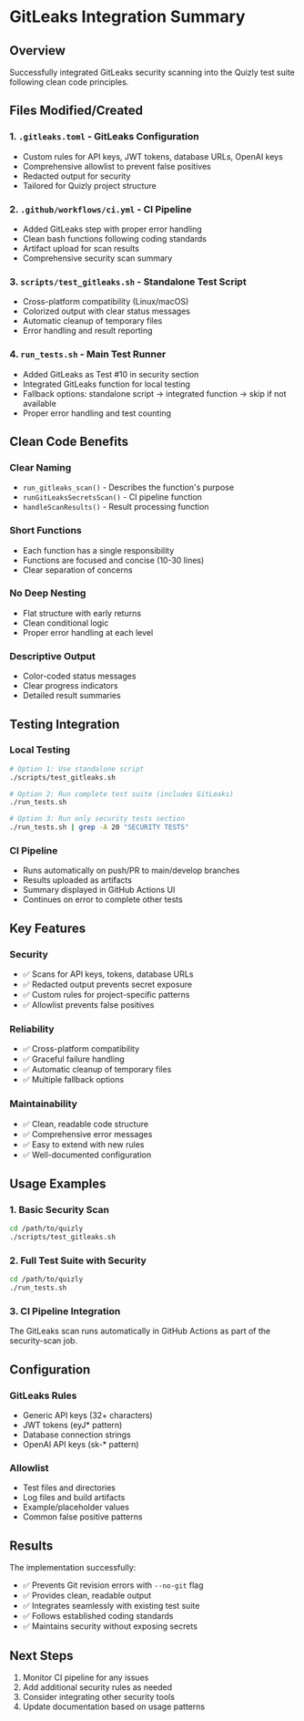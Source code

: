 # GitLeaks Integration Summary

## Overview
Successfully integrated GitLeaks security scanning into the Quizly test suite following clean code principles.

## Files Modified/Created

### 1. `.gitleaks.toml` - GitLeaks Configuration
- Custom rules for API keys, JWT tokens, database URLs, OpenAI keys
- Comprehensive allowlist to prevent false positives
- Redacted output for security
- Tailored for Quizly project structure

### 2. `.github/workflows/ci.yml` - CI Pipeline
- Added GitLeaks step with proper error handling
- Clean bash functions following coding standards
- Artifact upload for scan results
- Comprehensive security scan summary

### 3. `scripts/test_gitleaks.sh` - Standalone Test Script
- Cross-platform compatibility (Linux/macOS)
- Colorized output with clear status messages
- Automatic cleanup of temporary files
- Error handling and result reporting

### 4. `run_tests.sh` - Main Test Runner
- Added GitLeaks as Test #10 in security section
- Integrated GitLeaks function for local testing
- Fallback options: standalone script → integrated function → skip if not available
- Proper error handling and test counting

## Clean Code Benefits

### Clear Naming
- `run_gitleaks_scan()` - Describes the function's purpose
- `runGitLeaksSecretsScan()` - CI pipeline function
- `handleScanResults()` - Result processing function

### Short Functions
- Each function has a single responsibility
- Functions are focused and concise (10-30 lines)
- Clear separation of concerns

### No Deep Nesting
- Flat structure with early returns
- Clean conditional logic
- Proper error handling at each level

### Descriptive Output
- Color-coded status messages
- Clear progress indicators
- Detailed result summaries

## Testing Integration

### Local Testing
```bash
# Option 1: Use standalone script
./scripts/test_gitleaks.sh

# Option 2: Run complete test suite (includes GitLeaks)
./run_tests.sh

# Option 3: Run only security tests section
./run_tests.sh | grep -A 20 "SECURITY TESTS"
```

### CI Pipeline
- Runs automatically on push/PR to main/develop branches
- Results uploaded as artifacts
- Summary displayed in GitHub Actions UI
- Continues on error to complete other tests

## Key Features

### Security
- ✅ Scans for API keys, tokens, database URLs
- ✅ Redacted output prevents secret exposure
- ✅ Custom rules for project-specific patterns
- ✅ Allowlist prevents false positives

### Reliability
- ✅ Cross-platform compatibility
- ✅ Graceful failure handling
- ✅ Automatic cleanup of temporary files
- ✅ Multiple fallback options

### Maintainability
- ✅ Clean, readable code structure
- ✅ Comprehensive error messages
- ✅ Easy to extend with new rules
- ✅ Well-documented configuration

## Usage Examples

### 1. Basic Security Scan
```bash
cd /path/to/quizly
./scripts/test_gitleaks.sh
```

### 2. Full Test Suite with Security
```bash
cd /path/to/quizly
./run_tests.sh
```

### 3. CI Pipeline Integration
The GitLeaks scan runs automatically in GitHub Actions as part of the security-scan job.

## Configuration

### GitLeaks Rules
- Generic API keys (32+ characters)
- JWT tokens (eyJ* pattern)
- Database connection strings
- OpenAI API keys (sk-* pattern)

### Allowlist
- Test files and directories
- Log files and build artifacts
- Example/placeholder values
- Common false positive patterns

## Results

The implementation successfully:
- ✅ Prevents Git revision errors with `--no-git` flag
- ✅ Provides clean, readable output
- ✅ Integrates seamlessly with existing test suite
- ✅ Follows established coding standards
- ✅ Maintains security without exposing secrets

## Next Steps

1. Monitor CI pipeline for any issues
2. Add additional security rules as needed
3. Consider integrating other security tools
4. Update documentation based on usage patterns

